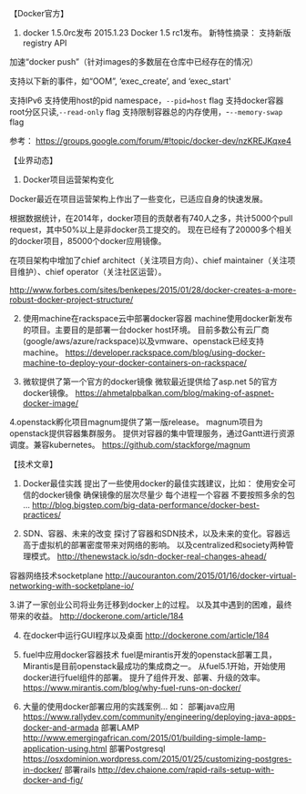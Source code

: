 【Docker官方】
1. docker 1.5.0rc发布
2015.1.23 Docker 1.5 rc1发布。
新特性摘录：
支持新版registry API

加速“docker push”（针对images的多数层在仓库中已经存在的情况）

支持以下新的事件，如“OOM”, ‘exec_create’, and ‘exec_start' 

支持IPv6
支持使用host的pid namespace，`--pid=host` flag 
支持docker容器root分区只读,`--read-only`  flag
支持限制容器总的内存使用，-`--memory-swap` flag 

参考：
https://groups.google.com/forum/#!topic/docker-dev/nzKREJKqxe4


【业界动态】

1. Docker项目运营架构变化

Docker最近在项目运营架构上作出了一些变化，已适应自身的快速发展。

根据数据统计，在2014年，docker项目的贡献者有740人之多，共计5000个pull request，其中50%以上是非docker员工提交的。
现在已经有了20000多个相关的docker项目，85000个docker应用镜像。

在项目架构中增加了chief architect（关注项目方向）、chief maintainer（关注项目维护）、chief operator（关注社区运营）。

http://www.forbes.com/sites/benkepes/2015/01/28/docker-creates-a-more-robust-docker-project-structure/

2. 使用machine在rackspace云中部署docker容器
machine使用docker新发布的项目。主要目的是部署一台docker host环境。
目前多数公有云厂商(google/aws/azure/rackspace)以及vmware、openstack已经支持machine。
https://developer.rackspace.com/blog/using-docker-machine-to-deploy-your-docker-containers-on-rackspace/

3. 微软提供了第一个官方的docker镜像
微软最近提供给了asp.net 5的官方docker镜像。
https://ahmetalpbalkan.com/blog/making-of-aspnet-docker-image/

4.openstack孵化项目magnum提供了第一版release。
magnum项目为openstack提供容器集群服务。
提供对容器的集中管理服务，通过Gantt进行资源调度。兼容kubernetes。
https://github.com/stackforge/magnum

【技术文章】
1. Docker最佳实践
提出了一些使用docker的最佳实践建议，比如：
	使用安全可信的docker镜像
       确保镜像的层次尽量少
       每个进程一个容器
       不要按照多余的包
	...
http://blog.bigstep.com/big-data-performance/docker-best-practices/

2. SDN、容器、未来的改变
探讨了容器和SDN技术，以及未来的变化。容器远高于虚拟机的部署密度带来对网络的影响。
以及centralized和society两种管理模式。
http://thenewstack.io/sdn-docker-real-changes-ahead/

容器网络技术socketplane
http://aucouranton.com/2015/01/16/docker-virtual-networking-with-socketplane-io/

3.讲了一家创业公司将业务迁移到docker上的过程。
以及其中遇到的困难，最终带来的收益。
http://dockerone.com/article/184

4. 在docker中运行GUI程序以及桌面
http://dockerone.com/article/184

5. fuel中应用docker容器技术
fuel是mirantis开发的openstack部署工具，Mirantis是目前openstack最成功的集成商之一。
从fuel5.1开始，开始使用docker进行fuel组件的部署。
提升了组件开发、部署、升级的效率。
https://www.mirantis.com/blog/why-fuel-runs-on-docker/

6. 大量的使用docker部署应用的实践案例...
如：
部署java应用
https://www.rallydev.com/community/engineering/deploying-java-apps-docker-and-armada
部署LAMP
http://www.emergingafrican.com/2015/01/building-simple-lamp-application-using.html
部署Postgresql
https://osxdominion.wordpress.com/2015/01/25/customizing-postgres-in-docker/
部署rails
http://dev.chaione.com/rapid-rails-setup-with-docker-and-fig/
